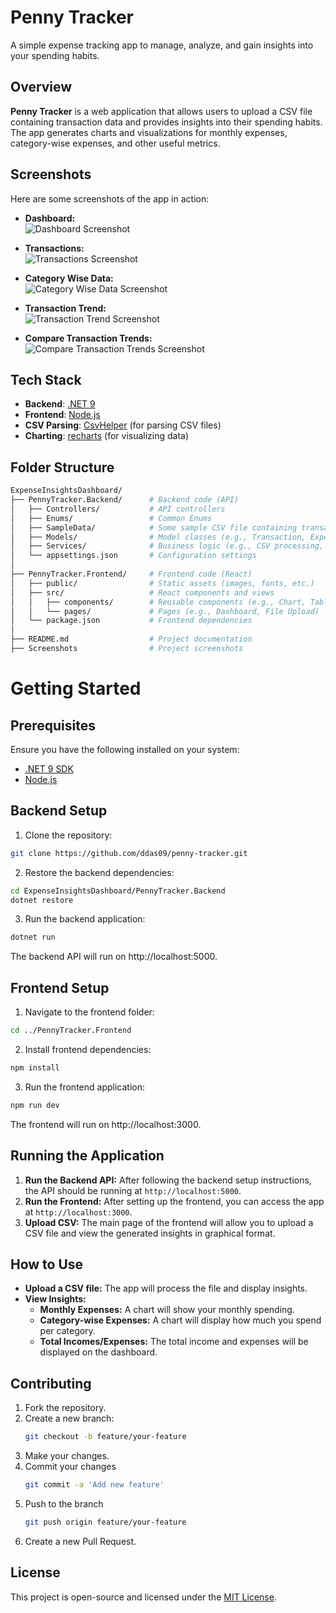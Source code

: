 # Penny Tracker
A simple expense tracking app to manage, analyze, and gain insights into your spending habits.

## Overview

**Penny Tracker** is a web application that allows users to upload a CSV file containing transaction data and provides insights into their spending habits. The app generates charts and visualizations for monthly expenses, category-wise expenses, and other useful metrics.

## Screenshots

Here are some screenshots of the app in action:

- **Dashboard:**  
  ![Dashboard Screenshot](./Screenshots/Dashboard.png)

- **Transactions:**  
  ![Transactions Screenshot](./Screenshots/TransactionList.png)

- **Category Wise Data:**  
  ![Category Wise Data Screenshot](./Screenshots/CategoryWiseData.png)

- **Transaction Trend:**  
  ![Transaction Trend Screenshot](./Screenshots/TransactionTrend.png)

- **Compare Transaction Trends:**  
  ![Compare Transaction Trends Screenshot](./Screenshots/CompareTrend.png)

## Tech Stack

- **Backend**: [.NET 9](https://dotnet.microsoft.com/en-us/download/dotnet/9.0)
- **Frontend**: [Node.js](https://nodejs.org/en)
- **CSV Parsing**: [CsvHelper](https://joshclose.github.io/CsvHelper/) (for parsing CSV files)
- **Charting**: [recharts](https://recharts.org/en-US/) (for visualizing data)

## Folder Structure

```bash
ExpenseInsightsDashboard/
├── PennyTracker.Backend/      # Backend code (API)
│   ├── Controllers/           # API controllers
│   ├── Enums/                 # Common Enums
│   ├── SampleData/            # Some sample CSV file containing transactions
│   ├── Models/                # Model classes (e.g., Transaction, ExpenseInsight)
│   ├── Services/              # Business logic (e.g., CSV processing, insight calculation)
│   └── appsettings.json       # Configuration settings
│
├── PennyTracker.Frontend/     # Frontend code (React)
│   ├── public/                # Static assets (images, fonts, etc.)
│   ├── src/                   # React components and views
│   │   ├── components/        # Reusable components (e.g., Chart, Table)
│   │   └── pages/             # Pages (e.g., Dashboard, File Upload)
│   └── package.json           # Frontend dependencies
│
├── README.md                  # Project documentation
├── Screenshots                # Project screenshots
```

# Getting Started

## Prerequisites
Ensure you have the following installed on your system:

- [.NET 9 SDK](https://dotnet.microsoft.com/en-us/download/dotnet/9.0)
- [Node.js](https://nodejs.org/en)

## Backend Setup

1. Clone the repository:

```bash
git clone https://github.com/ddas09/penny-tracker.git
```

2. Restore the backend dependencies:
    
```bash
cd ExpenseInsightsDashboard/PennyTracker.Backend
dotnet restore
```

3. Run the backend application:

```bash
dotnet run
```

The backend API will run on http://localhost:5000.

## Frontend Setup

1. Navigate to the frontend folder:

```bash
cd ../PennyTracker.Frontend
```

2. Install frontend dependencies:

```bash
npm install
```

3. Run the frontend application:

```bash
npm run dev
```

The frontend will run on http://localhost:3000.

## Running the Application

1. **Run the Backend API:** After following the backend setup instructions, the API should be running at `http://localhost:5000`.
2. **Run the Frontend:** After setting up the frontend, you can access the app at `http://localhost:3000`.
3. **Upload CSV:** The main page of the frontend will allow you to upload a CSV file and view the generated insights in graphical format.

## How to Use

- **Upload a CSV file:** The app will process the file and display insights.
- **View Insights:**
  - **Monthly Expenses:** A chart will show your monthly spending.
  - **Category-wise Expenses:** A chart will display how much you spend per category.
  - **Total Incomes/Expenses:** The total income and expenses will be displayed on the dashboard.

## Contributing

1. Fork the repository.
2. Create a new branch:
   ```bash
   git checkout -b feature/your-feature
   ```
3. Make your changes.
4. Commit your changes 
   ```bash
   git commit -a 'Add new feature'
   ```
5. Push to the branch 
   ```bash
   git push origin feature/your-feature
   ```
6. Create a new Pull Request.

## License
This project is open-source and licensed under the [MIT License](https://opensource.org/license/mit).
